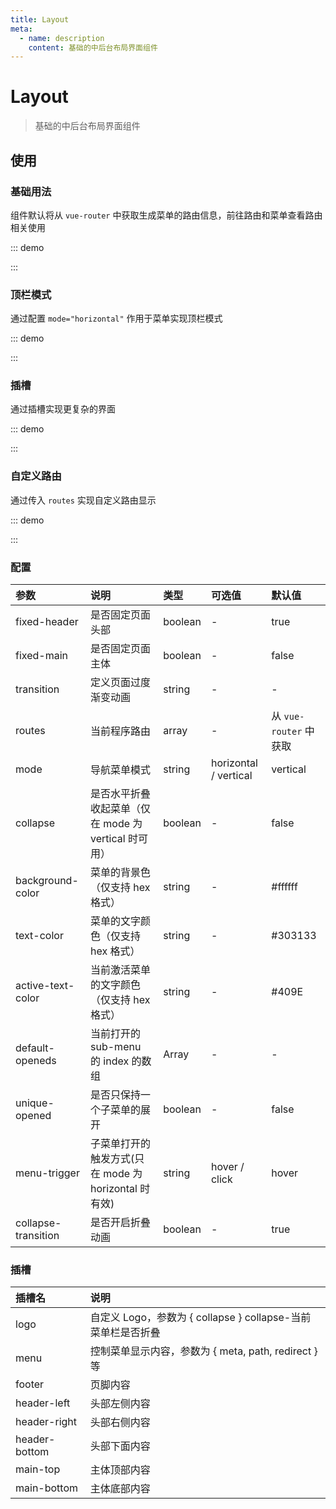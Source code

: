 ```yaml
---
title: Layout
meta:
  - name: description
    content: 基础的中后台布局界面组件
---
```


# Layout

> 基础的中后台布局界面组件

## 使用

### 基础用法

组件默认将从 `vue-router` 中获取生成菜单的路由信息，前往<pro-link to="/zh-CN/guide/router">路由和菜单</pro-link>查看路由相关使用

::: demo

<template>
  <pro-layout class="docs-layout" />
</template>

<style>
.docs-layout {
  --pro-layout-height: 400px;
  --pro-layout-index-header: 1;
  border: 1px solid var(--c-border);
  max-height: 400px;
}
</style>

:::

### 顶栏模式

通过配置 `mode="horizontal"` 作用于菜单实现顶栏模式

::: demo

<template>
  <pro-layout mode="horizontal" class="docs-layout" />
</template>

:::

### 插槽

通过插槽实现更复杂的界面

::: demo

<template>
  <pro-radio-button
    v-model="mode"
    :data="data"
  />
  <pro-layout :mode="mode" class="docs-layout">
    <template #logo="{ collapse }">
      <span style="line-height: 54px">
        {{ collapse ? 'L' : 'logo' }}
      </span>
    </template>
    <template #footer>
      <p>footer</p>
    </template>
    <template #header-left>
      <span>header-left</span>
    </template>
    <template #header-right>
      <span>header-right</span>
    </template>
    <template #header-bottom>
      <span>header-bottom</span>
    </template>
    <template #main-top>
      <p>main-top</p>
    </template>
    <template #main-bottom>
      <p>main-bottom</p>
    </template>
  </pro-layout>
</template>

<script>
import { ref } from 'vue'

export default {
  setup() {
    const mode = ref('vertical')
    const data = [
      { value: 'vertical', label: '菜单垂直' },
      { value: 'horizontal', label: '菜单水平' },
    ]

    return {
      mode,
      data,
    }
  }
}
</script>

:::

### 自定义路由

通过传入 `routes` 实现自定义路由显示

::: demo

<template>
  <pro-layout
    :routes="routes"
    class="docs-layout"
  />
</template>

<script>
import { computed } from 'vue'
import { useRouter } from 'vue-router'

export default {
  setup() {
    const router = useRouter()
    const routes = computed(() => {
      const _routes = router.options.routes
      return _routes.find(item => {
        return item.path === '/zh-CN/components/'
      })?.children || []
    })

    return {
      routes,
    }
  }
}
</script>

:::

### 配置

| 参数                | 说明                                                 | 类型    | 可选值                | 默认值                 |
| :------------------ | :--------------------------------------------------- | :------ | :-------------------- | :--------------------- |
| fixed-header        | 是否固定页面头部                                     | boolean | -                     | true                   |
| fixed-main          | 是否固定页面主体                                     | boolean | -                     | false                  |
| transition          | 定义页面过度渐变动画                                 | string  | -                     | -                      |
| routes              | 当前程序路由                                         | array   | -                     | 从 `vue-router` 中获取 |
| mode                | 导航菜单模式                                         | string  | horizontal / vertical | vertical               |
| collapse            | 是否水平折叠收起菜单（仅在 mode 为 vertical 时可用） | boolean | -                     | false                  |
| background-color    | 菜单的背景色（仅支持 hex 格式）                      | string  | -                     | #ffffff                |
| text-color          | 菜单的文字颜色（仅支持 hex 格式）                    | string  | -                     | #303133                |
| active-text-color   | 当前激活菜单的文字颜色（仅支持 hex 格式）            | string  | -                     | #409E                  |
| default-openeds     | 当前打开的 sub-menu 的 index 的数组                  | Array   | -                     | -                      |
| unique-opened       | 是否只保持一个子菜单的展开                           | boolean | -                     | false                  |
| menu-trigger        | 子菜单打开的触发方式(只在 mode 为 horizontal 时有效) | string  | hover / click         | hover                  |
| collapse-transition | 是否开启折叠动画                                     | boolean | -                     | true                   |

### 插槽

| 插槽名        | 说明                                                         |
| :------------ | :----------------------------------------------------------- |
| logo          | 自定义 Logo，参数为 { collapse } collapse-当前菜单栏是否折叠 |
| menu          | 控制菜单显示内容，参数为 { meta, path, redirect } 等         |
| footer        | 页脚内容                                                     |
| header-left   | 头部左侧内容                                                 |
| header-right  | 头部右侧内容                                                 |
| header-bottom | 头部下面内容                                                 |
| main-top      | 主体顶部内容                                                 |
| main-bottom   | 主体底部内容                                                 |
